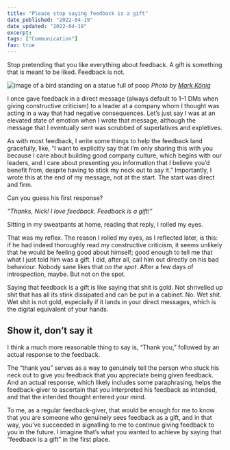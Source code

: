 ```yaml
---
title: "Please stop saying feedback is a gift"
date_published: "2022-04-19"
date_updated: "2022-04-19"
excerpt:
tags: ["Communication"]
fav: true
---
```


Stop pretending that you like everything about feedback. A gift is something that is meant to be liked. Feedback is not.

![image of a bird standing on a statue full of poop](/images/poop-bird.jpeg)
_Photo by [Mark König](https://unsplash.com/)_

I once gave feedback in a direct message (always default to 1–1 DMs when giving constructive criticism) to a leader at a company whom I thought was acting in a way that had negative consequences. Let’s just say I was at an elevated state of emotion when I wrote that message, although the message that I eventually sent was scrubbed of superlatives and expletives.

As with most feedback, I write some things to help the feedback land gracefully, like, “I want to explicitly say that I’m only sharing this with you because I care about building good company culture, which begins with our leaders, and I care about presenting you information that I believe you’d benefit from, despite having to stick my neck out to say it.” Importantly, I wrote this at the end of my message, not at the start. The start was direct and firm.

Can you guess his first response?

_“Thanks, Nick! I love feedback. Feedback is a gift!”_

Sitting in my sweatpants at home, reading that reply, I rolled my eyes.

That was my reflex. The reason I rolled my eyes, as I reflected later, is this: if he had indeed thoroughly read my constructive criticism, it seems unlikely that he would be feeling good about himself; good enough to tell me that what I just told him was a gift. I did, after all, call him out directly on his bad behaviour. Nobody sane likes that _on the spot_. After a few days of introspection, maybe. But not on the spot.

Saying that feedback is a gift is like saying that shit is gold. Not shrivelled up shit that has all its stink dissipated and can be put in a cabinet. No. Wet shit. Wet shit is not gold, especially if it lands in your direct messages, which is the digital equivalent of your hands.

## Show it, don’t say it

I think a much more reasonable thing to say is, “Thank you,” followed by an actual response to the feedback.

The “thank you” serves as a way to genuinely tell the person who stuck his neck out to give you feedback that you appreciate being given feedback. And an actual response, which likely includes some paraphrasing, helps the feedback-giver to ascertain that you interpreted his feedback as intended, and that the intended thought entered your mind.

To me, as a regular feedback-giver, that would be enough for me to know that you are someone who genuinely sees feedback as a gift, and in that way, you’ve succeeded in signalling to me to continue giving feedback to you in the future. I imagine that’s what you wanted to achieve by saying that “feedback is a gift” in the first place.
